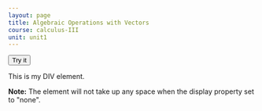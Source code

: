 ```yaml
---
layout: page
title: Algebraic Operations with Vectors
course: calculus-III
unit: unit1
---
```



<button onclick="myFunction()">Try it</button>

<div id="myDIV">
This is my DIV element.
</div>

<p><b>Note:</b> The element will not take up any space when the display property set to "none".</p>

<script>
function myFunction() {
var x = document.getElementById("myDIV");
if (x.style.display === "none") {
x.style.display = "block";
} else {
x.style.display = "none";
}
}
</script>

